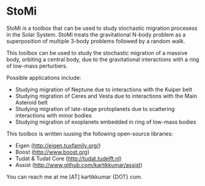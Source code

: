 StoMi
===================

StoMi is a toolbox that can be used to study stochastic migration procesess in the Solar System. StoMi treats the gravitational N-body problem as a superposition of multiple 3-body problems followed by a random walk.

This toolbox can be used to study the stochastic migration of a massive body, orbiting a central body, due to the gravitational interactions with a ring of low-mass perturbers. 

Possible applications include:
- Studying migration of Neptune due to interactions with the Kuiper belt
- Studying migration of Ceres and Vesta due to interactions with the Main Asteroid belt
- Studying migration of late-stage protoplanets due to scattering interactions with minor bodies
- Studying migration of exoplanets embedded in ring of low-mass bodies 

This toolbox is written iuusing the following open-source libraries:

- Eigen (http://eigen.tuxfamily.org/)
- Boost (http://www.boost.org)
- Tudat & Tudat Core (http://tudat.tudelft.nl)
- Assist (http://www.github.com/kartikkumar/assist)

You can reach me at me [AT] kartikkumar {DOT} com.
